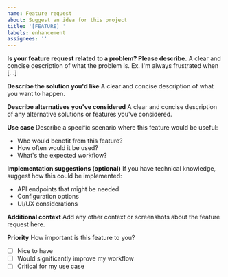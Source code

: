 ```yaml
---
name: Feature request
about: Suggest an idea for this project
title: '[FEATURE] '
labels: enhancement
assignees: ''
---
```


**Is your feature request related to a problem? Please describe.**
A clear and concise description of what the problem is. Ex. I'm always frustrated when [...]

**Describe the solution you'd like**
A clear and concise description of what you want to happen.

**Describe alternatives you've considered**
A clear and concise description of any alternative solutions or features you've considered.

**Use case**
Describe a specific scenario where this feature would be useful:
- Who would benefit from this feature?
- How often would it be used?
- What's the expected workflow?

**Implementation suggestions (optional)**
If you have technical knowledge, suggest how this could be implemented:
- API endpoints that might be needed
- Configuration options
- UI/UX considerations

**Additional context**
Add any other context or screenshots about the feature request here.

**Priority**
How important is this feature to you?
- [ ] Nice to have
- [ ] Would significantly improve my workflow
- [ ] Critical for my use case
